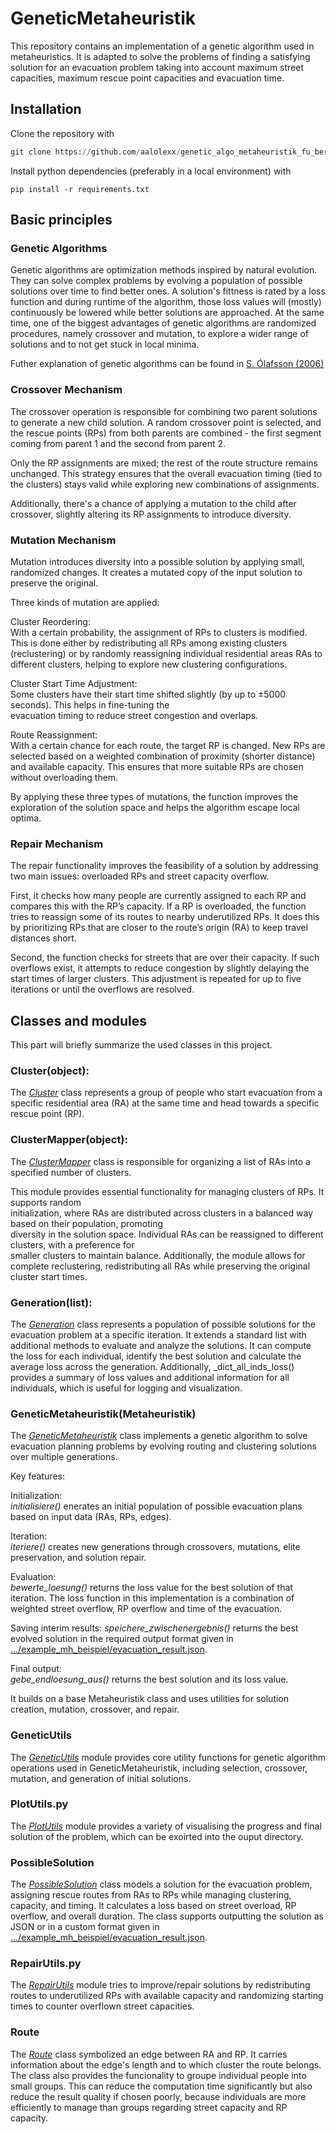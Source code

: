 # GeneticMetaheuristik

This repository contains an implementation of a genetic algorithm used in metaheuristics. It is adapted to solve the 
problems of finding a satisfying solution for an evacuation problem taking into account maximum street capacities, 
maximum rescue point capacities and evacuation time.

## Installation

Clone the repository with

```python
git clone https://github.com/aalolexx/genetic_algo_metaheuristik_fu_berlin.git
```

Install python dependencies (preferably in a local environment) with

```
pip install -r requirements.txt
```

## Basic principles

### Genetic Algorithms

Genetic algorithms are optimization methods inspired by natural evolution. They can solve complex problems by 
evolving a population of possible solutions over time to find better ones. A solution's fittness is rated by a loss 
function and during runtime of the algorithm, those loss values will (mostly) continuously be lowered while better 
solutions are approached. At the same time, one of the biggest advantages of genetic algorithms are randomized 
procedures, namely crossover and mutation, to explore a wider range of solutions and to not get stuck in local minima. 

Futher explanation of genetic algorithms can be found in [S. Ólafsson (2006)](https://www.sciencedirect.com/science/article/abs/pii/S0927050706130212?via%3Dihub) 

### Crossover Mechanism

The crossover operation is responsible for combining two parent solutions to generate a new child solution. A random 
crossover point is selected, and the rescue points (RPs) from both parents are combined - the first segment  
coming from parent 1 and the second from parent 2.

Only the RP assignments are mixed; the rest of the route structure remains unchanged. This strategy ensures 
that the 
overall evacuation timing (tied to the clusters) stays valid while exploring new combinations of assignments.

Additionally, there's a chance of applying a mutation to the child after crossover, slightly altering its RP 
assignments to introduce diversity.

### Mutation Mechanism

Mutation introduces diversity into a possible solution by applying small, randomized changes. It creates a mutated 
copy of the input solution to preserve the original.

Three kinds of mutation are applied:

Cluster Reordering:  
With a certain probability, the assignment of RPs to clusters is modified. This is done either by 
redistributing all RPs among existing clusters (reclustering) or by randomly reassigning individual residential areas 
RAs to different clusters, helping to explore new clustering configurations.

Cluster Start Time Adjustment:  
Some clusters have their start time shifted slightly (by up to ±5000 seconds). This helps in fine-tuning the  
evacuation timing to reduce street congestion and overlaps.

Route Reassignment:  
With a certain chance for each route, the target RP is changed. New RPs are selected based on a 
weighted combination of proximity (shorter distance) and available capacity.  This ensures that more suitable RPs 
are chosen without overloading them.

By applying these three types of mutations, the function improves the exploration of the  solution space and helps 
the algorithm escape local optima.

### Repair Mechanism

The repair functionality improves the feasibility of a solution by addressing two main issues: 
overloaded RPs and street capacity overflow.

First, it checks how many people are currently assigned to each RP and compares this with the RP’s capacity. 
If a RP is overloaded, the function tries to reassign some of its routes to nearby underutilized RPs. 
It does this by prioritizing RPs that are closer to the route’s origin (RA) to keep travel distances short.

Second, the function checks for streets that are over their capacity. If such overflows exist, 
it attempts to reduce congestion by slightly delaying the start times of larger clusters. 
This adjustment is repeated for up to five iterations or until the overflows are resolved.


## Classes and modules

This part will briefly summarize the used classes in this project.

### Cluster(object):

The _[Cluster](./metaheuristiken/genetic_mh/Cluster.py)_ class represents a group of people who start evacuation 
from a specific residential area (RA) at the same time and head towards a specific rescue point (RP).

### ClusterMapper(object):

The _[ClusterMapper](./metaheuristiken/genetic_mh/ClusterMapper.py)_ class is responsible for organizing a list of 
RAs into a specified number of clusters.

This module provides essential functionality for managing clusters of RPs. It supports random  
initialization, where RAs are distributed across clusters in a balanced way based on their population, promoting  
diversity in the solution space. Individual RAs can be reassigned to different clusters, with a preference for  
smaller clusters to maintain balance. Additionally, the module allows for complete reclustering, redistributing all 
RAs while preserving the original cluster start times.


### Generation(list):

The _[Generation](./metaheuristiken/genetic_mh/Generation.py)_ class represents a population of possible solutions 
for the evacuation problem at a specific 
iteration. It extends a standard list with additional methods to evaluate and analyze the solutions. It can compute 
the loss for each individual, identify the best solution and calculate the 
average loss across the generation. Additionally, _dict_all_inds_loss() provides a summary of 
loss values and additional information for all individuals, which is useful for logging and visualization.


### GeneticMetaheuristik(Metaheuristik)
The _[GeneticMetaheuristik](./metaheuristiken/genetic_mh/GeneticMetaheuristik.py)_ class implements a genetic algorithm to solve evacuation planning problems by evolving 
routing and clustering solutions over multiple generations.

Key features:

Initialization:  
_initialisiere()_ enerates an initial population of possible evacuation plans based on input data (RAs, RPs, edges).

Iteration:  
_iteriere()_ creates new generations through crossovers, mutations, elite preservation, and solution repair.

Evaluation:  
_bewerte_loesung()_ returns the loss value for the best solution of that iteration. The loss function in this 
implementation is a combination of weighted street overflow, RP overflow and time of the evacuation.

Saving interim results:
_speichere_zwischenergebnis()_ returns the best evolved solution in the required output format given in [.../example_mh_beispiel/evacuation_result.json](./data/output/example_mh_beispiel/evacuation_result.json).

Final output:  
_gebe_endloesung_aus()_ returns the best solution and its loss value.

It builds on a base Metaheuristik class and uses utilities for solution creation, mutation, crossover, and repair.


### GeneticUtils

The _[GeneticUtils](./metaheuristiken/genetic_mh/GeneticUtils.py)_ module provides core utility functions for genetic algorithm operations used in 
GeneticMetaheuristik,  including selection, crossover, mutation, and generation of initial solutions.

### PlotUtils.py

The _[PlotUtils](./metaheuristiken/genetic_mh/PlotUtils.py)_ module provides a variety of visualising the progress and final solution of the problem, which can 
be exoirted into the ouput directory.

### PossibleSolution

The _[PossibleSolution](./metaheuristiken/genetic_mh/PossibleSolution.py)_ class models a solution for the 
evacuation problem, assigning rescue routes from RAs to RPs 
while managing clustering, capacity, and timing. It calculates a loss based on street overload, RP overflow, and overall 
duration. The class supports outputting the solution as JSON or in a custom format given in 
[.../example_mh_beispiel/evacuation_result.json](data/output/example_mh_beispiel/evacuation_result.json).

### RepairUtils.py

The _[RepairUtils](./metaheuristiken/genetic_mh/RepairUtils.py)_ module tries to improve/repair solutions by redistributing routes to underutilized RPs with 
available capacity and randomizing starting times to counter overflown street capacities.

### Route

The _[Route](./metaheuristiken/genetic_mh/Route.py)_ class symbolized an edge between RA and RP. It carries 
information about the 
edge's length and to which cluster the route belongs. The class also provides the funcionality to groupe individual 
people into small groups. This can reduce the computation time significantly but also reduce the result quality if 
chosen poorly, because individuals are more efficiently to manage than groups regarding street capacity and RP 
capacity.
